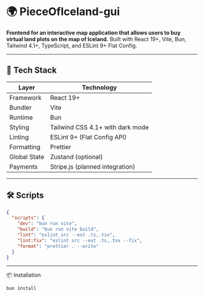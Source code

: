# 🌍 PieceOfIceland-gui

**Frontend for an interactive map application that allows users to buy virtual land plots on the map of Iceland.** Built with React 19+, Vite, Bun, Tailwind 4.1+, TypeScript, and ESLint 9+ Flat Config.

---

## 🚀 Tech Stack

| Layer        | Technology                       |
| ------------ | -------------------------------- |
| Framework    | React 19+                        |
| Bundler      | Vite                             |
| Runtime      | Bun                              |
| Styling      | Tailwind CSS 4.1+ with dark mode |
| Linting      | ESLint 9+ (Flat Config API)      |
| Formatting   | Prettier                         |
| Global State | Zustand (optional)               |
| Payments     | Stripe.js (planned integration)  |

---

## 🛠️ Scripts

```json
{
  "scripts": {
    "dev": "bun run vite",
    "build": "bun run vite build",
    "lint": "eslint src --ext .ts,.tsx",
    "lint:fix": "eslint src --ext .ts,.tsx --fix",
    "format": "prettier . --write"
  }
}
```

---

📦 Installation

```bash
bun install
```

